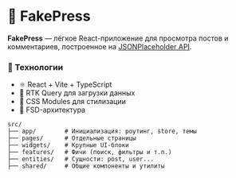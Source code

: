 # 📰 FakePress

**FakePress** — лёгкое React-приложение для просмотра постов и комментариев, построенное на [JSONPlaceholder API](https://jsonplaceholder.typicode.com).

### 🚀 Технологии

- ⚛️ React + Vite + TypeScript
- 🔄 RTK Query для загрузки данных
- 🎨 CSS Modules для стилизации
- 🧱 FSD-архитектура

```
src/
├── app/        # Инициализация: роутинг, store, темы
├── pages/      # Отдельные страницы
├── widgets/    # Крупные UI-блоки
├── features/   # Фичи (поиск, фильтры и т.п.)
├── entities/   # Сущности: post, user...
├── shared/     # Общие компоненты и утилиты
```
